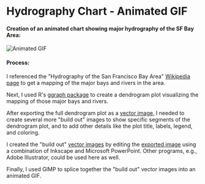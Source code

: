 # Hydrography Chart - Animated GIF
#### Creation of an animated chart showing major hydrography of the SF Bay Area:

![Animated GIF](https://github.com/npvandyke/Hydrography_Chart_Animated_GIF/blob/main/Animated_500ms.gif)

#### Process: 
I referenced the "Hydrography of the San Francisco Bay Area" [Wikipedia page](https://en.wikipedia.org/wiki/Hydrography_of_the_San_Francisco_Bay_Area) to get a mapping of the major bays and rivers in the area. <BR>

Next, I used R's [ggraph package](https://cran.r-project.org/web/packages/ggraph/index.html) to create a dendrogram plot visualizing the mapping of those major bays and rivers. <BR>

After exporting the full dendrogram plot as a [vector image](https://github.com/npvandyke/Hydrography_Chart_Animated_GIF/blob/main/SVGs/Dendro_0.svg), I needed to create several more "build out" images to show specific segments of the dendrogram plot, and to add other details like the plot title, labels, legend, and coloring. <BR>

I created the "build out" [vector images](https://github.com/npvandyke/Hydrography_Chart_Animated_GIF/tree/main/PDFs) by editing the [exported image](https://github.com/npvandyke/Hydrography_Chart_Animated_GIF/blob/main/SVGs/Dendro_0.svg) using a combination of Inkscape and Microsoft PowerPoint. Other programs, e.g., Adobe Illustrator, could be used here as well. <BR>

Finally, I used GIMP to splice together the "build out" vector images into an animated GIF. 
